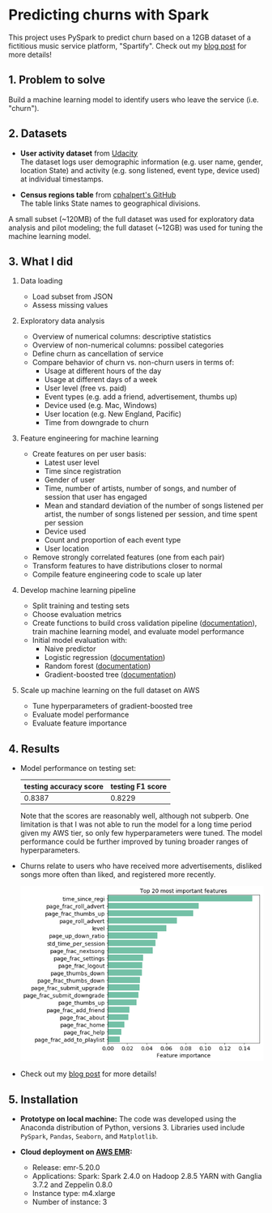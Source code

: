 # Predicting churns with Spark

This project uses PySpark to predict churn based on a 12GB dataset of a fictitious music service platform, "Spartify". Check out my [blog post](https://medium.com/@angangli/predicting-churn-with-apache-spark-b9989008fc9a) for more details!

## 1. Problem to solve

Build a machine learning model to identify users who leave the service (i.e. "churn").

## 2. Datasets

- **User activity dataset** from [Udacity](https://www.udacity.com/) <br>
    The dataset logs user demographic information (e.g. user name, gender, location State) and activity (e.g. song listened, event type, device used) at individual timestamps.

- **Census regions table** from [cphalpert's GitHub](https://github.com/cphalpert/census-regions) <br>
  The table links State names to geographical divisions.

A small subset (~120MB) of the full dataset was used for exploratory data analysis and pilot modeling; the full dataset (~12GB) was used for tuning the machine learning model.

## 3. What I did

1. Data loading

   - Load subset from JSON
   - Assess missing values

2. Exploratory data analysis

   - Overview of numerical columns: descriptive statistics
   - Overview of non-numerical columns: possibel categories
   - Define churn as cancellation of service
   - Compare behavior of churn vs. non-churn users in terms of:
     - Usage at different hours of the day
     - Usage at different days of a week
     - User level (free vs. paid)
     - Event types (e.g. add a friend, advertisement, thumbs up)
     - Device used (e.g. Mac, Windows)
     - User location (e.g. New England, Pacific)
     - Time from downgrade to churn

3. Feature engineering for machine learning

   - Create features on per user basis:
     - Latest user level
     - Time since registration
     - Gender of user
     - Time, number of artists, number of songs, and number of session that user has engaged
     - Mean and standard deviation of the number of songs listened per artist, the number of songs listened per session, and time spent per session
     - Device used
     - Count and proportion of each event type
     - User location
   - Remove strongly correlated features (one from each pair)
   - Transform features to have distributions closer to normal
   - Compile feature engineering code to scale up later

4. Develop machine learning pipeline

   - Split training and testing sets
   - Choose evaluation metrics
   - Create functions to build cross validation pipeline ([documentation](https://spark.apache.org/docs/2.1.0/ml-tuning.html)), train machine learning model, and evaluate model performance
   - Initial model evaluation with:
     - Naive predictor
     - Logistic regression ([documentation](https://spark.apache.org/docs/2.1.1/api/python/pyspark.ml.html#pyspark.ml.classification.LogisticRegression))
     - Random forest ([documentation](https://spark.apache.org/docs/2.1.1/api/python/pyspark.ml.html#pyspark.ml.classification.RandomForestClassifier))
     - Gradient-boosted tree ([documentation](https://spark.apache.org/docs/2.1.1/api/python/pyspark.ml.html#pyspark.ml.classification.GBTClassifier))

5. Scale up machine learning on the full dataset on AWS

   - Tune hyperparameters of gradient-boosted tree
   - Evaluate model performance
   - Evaluate feature importance

## 4. Results

- Model performance on testing set:

    |testing accuracy score|testing F1 score|
    |--------|--------|
    | 0.8387 | 0.8229 |

    Note that the scores are reasonably well, although not subperb. One limitation is that I was not able to run the model for a long time period given my AWS tier, so only few hyperparameters were tuned. The model performance could be further improved by tuning broader ranges of hyperparameters.

- Churns relate to users who have received more advertisements, disliked songs more often than liked, and registered more recently.

    <img src="feature_importance.png" width=500>

- Check out my [blog post](https://medium.com/@angangli/predicting-churn-with-apache-spark-b9989008fc9a) for more details!

## 5. Installation

- **Prototype on local machine:** The code was developed using the Anaconda distribution of Python, versions 3. Libraries used include `PySpark`, `Pandas`, `Seaborn`, and `Matplotlib`.

- **Cloud deployment on [AWS EMR](https://aws.amazon.com/):**
  - Release: emr-5.20.0
  - Applications: Spark: Spark 2.4.0 on Hadoop 2.8.5 YARN with Ganglia 3.7.2 and Zeppelin 0.8.0
  - Instance type: m4.xlarge
  - Number of instance: 3

